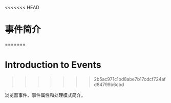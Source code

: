 <<<<<<< HEAD
# 事件简介
=======
# Introduction to Events
>>>>>>> 2b5ac971c1bd8abe7b17cdcf724afd84799b6cbd

浏览器事件、事件属性和处理模式简介。
